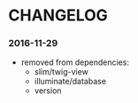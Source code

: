 # CHANGELOG

### 2016-11-29
* removed from dependencies: 
  - slim/twig-view
  - illuminate/database
  - version
